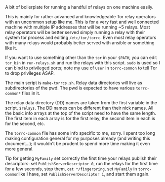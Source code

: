 A bit of boilerplate for running a handful of relays on one machine easily.

This is mainly for rather advanced and knowledgeable Tor relay operators with
an uncommon setup like me. This is for a very fast and well connected machine
with multiple IP addresses that will be running ~5 relays. Most relay operators
will be better served simply running a relay with their system tor process and
editing `/etc/tor/torrc`. Even most relay operators with many relays would
probably better served with ansible or something like it.

If you want to use something other than the `tor` in your `$PATH`, you can edit
`tor_bin` in `run-relays.sh` and run the relays with this script. `sudo` is
used so I can bind to privileged ports; note my use of `User` in `torrc-common`
to tell Tor to drop privileges ASAP.

The main script is `make-torrcs.sh`.  Relay data directories will live as
subdirectories of the pwd. The pwd is expected to have various `torrc-common*`
files in it.

The relay data directory (DD) names are taken from the first variable in the
script, `$relays`. The DD names can be different than their nick names. All the
basic info arrays at the top of the script need to have the same length. The
first item in each array is for the first relay, the second item in each is for
the second, etc.

The `torrc-common` file has some info specific to me, sorry. I spent too long
making configuration general for my purposes already (and writing this
document...); it wouldn't be prudent to spend more time making it even more
general.

Tip for getting `MyFamily` set correctly the first time your relays publish
their descriptors: set `PublishServerDescriptor 0`, run the relays for the
first time for a few seconds, stop them, `cat */fingerpring`, set `MyFamily` in
`torrc-common`like I have, set `PublishServerDescriptor 1`, and start them
again.
